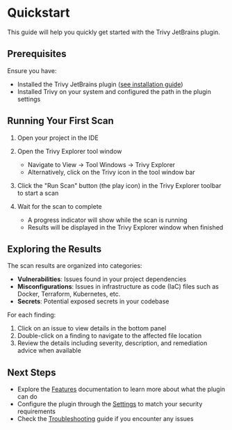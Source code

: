 # Quickstart

This guide will help you quickly get started with the Trivy JetBrains plugin.

## Prerequisites

Ensure you have:
- Installed the Trivy JetBrains plugin ([see installation guide](installation.md))
- Installed Trivy on your system and configured the path in the plugin settings

## Running Your First Scan

1. Open your project in the IDE
2. Open the Trivy Explorer tool window
   - Navigate to View → Tool Windows → Trivy Explorer
   - Alternatively, click on the Trivy icon in the tool window bar

3. Click the "Run Scan" button (the play icon) in the Trivy Explorer toolbar to start a scan

4. Wait for the scan to complete
   - A progress indicator will show while the scan is running
   - Results will be displayed in the Trivy Explorer window when finished

## Exploring the Results

The scan results are organized into categories:

- **Vulnerabilities**: Issues found in your project dependencies
- **Misconfigurations**: Issues in infrastructure as code (IaC) files such as Docker, Terraform, Kubernetes, etc.
- **Secrets**: Potential exposed secrets in your codebase

For each finding:

1. Click on an issue to view details in the bottom panel
2. Double-click on a finding to navigate to the affected file location
3. Review the details including severity, description, and remediation advice when available

## Next Steps

- Explore the [Features](features.md) documentation to learn more about what the plugin can do
- Configure the plugin through the [Settings](settings.md) to match your security requirements
- Check the [Troubleshooting](troubleshooting.md) guide if you encounter any issues
